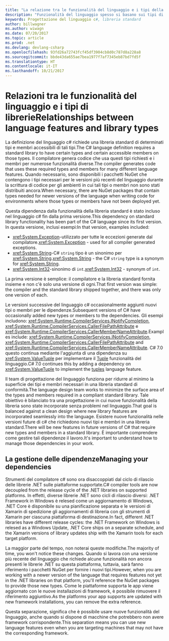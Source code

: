 ```yaml
---
title: "La relazione tra le funzionalità del linguaggio e i tipi della libreria | Documenti Microsoft"
description: "Funzionalità del linguaggio spesso si basano sui tipi di raccolta per l'implementazione. Comprendere la relazione."
keywords: Progettazione del linguaggio c#, libreria standard
author: billwagner
ms.author: wiwagn
ms.date: 07/20/2017
ms.topic: article
ms.prod: .net
ms.devlang: devlang-csharp
ms.openlocfilehash: 93fd26a72743fcf45df3904cb8d0c787d8a228a8
ms.sourcegitcommit: bbde43da655ae7bea1977f7af7345eb87bd7fd5f
ms.translationtype: HT
ms.contentlocale: it-IT
ms.lasthandoff: 10/21/2017
---
```

# <a name="relationships-between-language-features-and-library-types"></a><span data-ttu-id="c99b2-105">Relazioni tra le funzionalità del linguaggio e i tipi di librerie</span><span class="sxs-lookup"><span data-stu-id="c99b2-105">Relationships between language features and library types</span></span>

<span data-ttu-id="c99b2-106">La definizione del linguaggio c# richiede una libreria standard di determinati tipi e membri accessibili di tali tipi.</span><span class="sxs-lookup"><span data-stu-id="c99b2-106">The C# language definition requires a standard library to have certain types and certain accessible members on those types.</span></span> <span data-ttu-id="c99b2-107">Il compilatore genera codice che usa questi tipi richiesti e i membri per numerose funzionalità diverse.</span><span class="sxs-lookup"><span data-stu-id="c99b2-107">The compiler generates code that uses these required types and members for many different language features.</span></span> <span data-ttu-id="c99b2-108">Quando necessario, sono disponibili i pacchetti NuGet che contengono i tipi necessari per le versioni più recenti del linguaggio durante la scrittura di codice per gli ambienti in cui tali tipi o membri non sono stati distribuiti ancora.</span><span class="sxs-lookup"><span data-stu-id="c99b2-108">When necessary, there are NuGet packages that contain types needed for newer versions of the language when writing code for environments where those types or members have not been deployed yet.</span></span>

<span data-ttu-id="c99b2-109">Questa dipendenza dalla funzionalità della libreria standard è stato incluso nel linguaggio c# fin dalla prima versione.</span><span class="sxs-lookup"><span data-stu-id="c99b2-109">This dependency on standard library functionality has been part of the C# language since its first version.</span></span> <span data-ttu-id="c99b2-110">In questa versione, inclusi esempi:</span><span class="sxs-lookup"><span data-stu-id="c99b2-110">In that version, examples included:</span></span>

* <span data-ttu-id="c99b2-111"><xref:System.Exception>-utilizzato per tutte le eccezioni generate dal compilatore.</span><span class="sxs-lookup"><span data-stu-id="c99b2-111"><xref:System.Exception> - used for all compiler generated exceptions.</span></span>
* <span data-ttu-id="c99b2-112"><xref:System.String>-C# `string` tipo è un sinonimo per <xref:System.String>.</span><span class="sxs-lookup"><span data-stu-id="c99b2-112"><xref:System.String> - the C# `string` type is a synonym for <xref:System.String>.</span></span>
* <span data-ttu-id="c99b2-113"><xref:System.Int32>-sinonimo di `int`.</span><span class="sxs-lookup"><span data-stu-id="c99b2-113"><xref:System.Int32> - synonym of `int`.</span></span>

<span data-ttu-id="c99b2-114">La prima versione è semplice: il compilatore e la libreria standard fornita insieme e non c'è solo una versione di ogni.</span><span class="sxs-lookup"><span data-stu-id="c99b2-114">That first version was simple: the compiler and the standard library shipped together, and there was only one version of each.</span></span>

<span data-ttu-id="c99b2-115">Le versioni successive del linguaggio c# occasionalmente aggiunti nuovi tipi o membri per le dipendenze.</span><span class="sxs-lookup"><span data-stu-id="c99b2-115">Subsequent versions of C# have occasionally added new types or members to the dependencies.</span></span> <span data-ttu-id="c99b2-116">Gli esempi includono: <xref:System.Runtime.CompilerServices.INotifyCompletion>, <xref:System.Runtime.CompilerServices.CallerFilePathAttribute> e <xref:System.Runtime.CompilerServices.CallerMemberNameAttribute>.</span><span class="sxs-lookup"><span data-stu-id="c99b2-116">Examples include: <xref:System.Runtime.CompilerServices.INotifyCompletion>, <xref:System.Runtime.CompilerServices.CallerFilePathAttribute> and <xref:System.Runtime.CompilerServices.CallerMemberNameAttribute>.</span></span> <span data-ttu-id="c99b2-117">C# 7.0 questo continua mediante l'aggiunta di una dipendenza su <xref:System.ValueTuple> per implementare il [Tuple](../tuples.md) funzionalità del linguaggio.</span><span class="sxs-lookup"><span data-stu-id="c99b2-117">C# 7.0 continues this by adding a dependency on <xref:System.ValueTuple> to implement the [tuples](../tuples.md) language feature.</span></span>

<span data-ttu-id="c99b2-118">Il team di progettazione del linguaggio funziona per ridurre al minimo la superficie dei tipi e membri necessari in una libreria standard di conformità.</span><span class="sxs-lookup"><span data-stu-id="c99b2-118">The language design team works to minimize the surface area of the types and members required in a compliant standard library.</span></span> <span data-ttu-id="c99b2-119">Tale obiettivo è bilanciato tra una progettazione in cui nuove funzionalità della libreria sono state incorporate senza problemi nel linguaggio.</span><span class="sxs-lookup"><span data-stu-id="c99b2-119">That goal is balanced against a clean design where new library features are incorporated seamlessly into the language.</span></span> <span data-ttu-id="c99b2-120">Esistere nuove funzionalità nelle versioni future di c# che richiedono nuovi tipi e membri in una libreria standard.</span><span class="sxs-lookup"><span data-stu-id="c99b2-120">There will be new features in future versions of C# that require new types and members in a standard library.</span></span> <span data-ttu-id="c99b2-121">È importante comprendere come gestire tali dipendenze il lavoro.</span><span class="sxs-lookup"><span data-stu-id="c99b2-121">It's important to understand how to manage those dependencies in your work.</span></span>

## <a name="managing-your-dependencies"></a><span data-ttu-id="c99b2-122">La gestione delle dipendenze</span><span class="sxs-lookup"><span data-stu-id="c99b2-122">Managing your dependencies</span></span>

<span data-ttu-id="c99b2-123">Strumenti del compilatore c# sono ora disaccoppiati dal ciclo di rilascio delle librerie .NET sulle piattaforme supportate.</span><span class="sxs-lookup"><span data-stu-id="c99b2-123">C# compiler tools are now decoupled from the release cycle of the .NET libraries on supported platforms.</span></span> <span data-ttu-id="c99b2-124">In effetti, diverse librerie .NET sono cicli di rilascio diversi: .NET Framework in Windows è relesed come un aggiornamento di Windows, .NET Core è disponibile su una pianificazione separata e le versioni di Xamarin di spedizione gli aggiornamenti di libreria con gli strumenti di Xamarin per ciascuna piattaforma di destinazione.</span><span class="sxs-lookup"><span data-stu-id="c99b2-124">In fact, different .NET libraries have different release cycles: the .NET Framework on Windows is relesed as a Windows Update, .NET Core ships on a separate schedule, and the Xamarin versions of library updates ship with the Xamarin tools for each target platform.</span></span>

<span data-ttu-id="c99b2-125">La maggior parte del tempo, non noterai queste modifiche.</span><span class="sxs-lookup"><span data-stu-id="c99b2-125">The majority of time, you won't notice these changes.</span></span> <span data-ttu-id="c99b2-126">Quando si lavora con una versione più recente del linguaggio che richiede alcune funzionalità non ancora presenti le librerie .NET su questa piattaforma, tuttavia, sarà fanno riferimento i pacchetti NuGet per fornire i nuovi tipi.</span><span class="sxs-lookup"><span data-stu-id="c99b2-126">However, when you are working with a newer version of the language that requires features not yet in the .NET libraries on that platform, you'll reference the NuGet packages to provide those new types.</span></span>
<span data-ttu-id="c99b2-127">Come le piattaforme supporta le app viene aggiornato con le nuove installazioni di framework, è possibile rimuovere il riferimento aggiuntivo.</span><span class="sxs-lookup"><span data-stu-id="c99b2-127">As the platforms your app supports are updated with new framework installations, you can remove the extra reference.</span></span>

<span data-ttu-id="c99b2-128">Questa separazione, significa che è possibile usare nuove funzionalità del linguaggio, anche quando si dispone di macchine che potrebbero non avere framework corrispondente.</span><span class="sxs-lookup"><span data-stu-id="c99b2-128">This separation means you can use new language features even when you are targeting machines that may not have the corresponding framework.</span></span>
